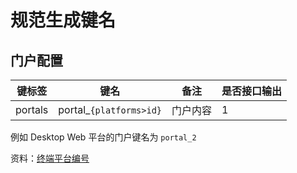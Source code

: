 # 规范生成键名

## 门户配置

| 键标签 | 键名 | 备注 | 是否接口输出 |
| --- | --- | --- | --- |
| portals | portal_`{platforms>id}` | 门户内容 | 1 |

例如 Desktop Web 平台的门户键名为 `portal_2`

资料：[终端平台编号](../dictionary/platforms.md)
